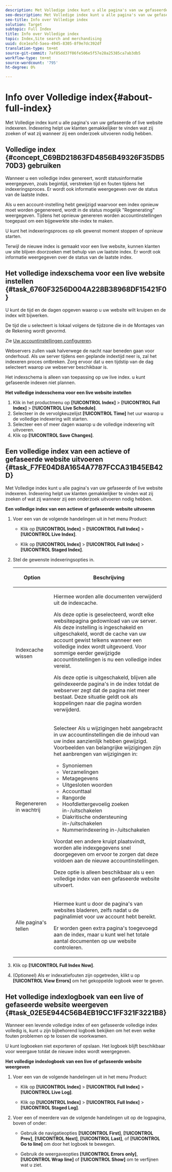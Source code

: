 ```yaml
---
description: Met Volledige index kunt u alle pagina's van uw gefaseerde of live website indexeren. Indexering helpt uw klanten gemakkelijker te vinden wat zij zoeken of wat zij wanneer zij een onderzoek uitvoeren nodig hebben.
seo-description: Met Volledige index kunt u alle pagina's van uw gefaseerde of live website indexeren. Indexering helpt uw klanten gemakkelijker te vinden wat zij zoeken of wat zij wanneer zij een onderzoek uitvoeren nodig hebben.
seo-title: Info over Volledige index
solution: Target
subtopic: Full Index
title: Info over Volledige index
topic: Index,Site search and merchandising
uuid: dce1eafd-5aea-4945-8305-8f9e7dc392df
translation-type: tm+mt
source-git-commit: 7af85dd37f06fe506e5f57e28a25385ca7ab3db5
workflow-type: tm+mt
source-wordcount: '795'
ht-degree: 0%

---
```



# Info over Volledige index{#about-full-index}

Met Volledige index kunt u alle pagina&#39;s van uw gefaseerde of live website indexeren. Indexering helpt uw klanten gemakkelijker te vinden wat zij zoeken of wat zij wanneer zij een onderzoek uitvoeren nodig hebben.

## Volledige index {#concept_C69BD21863FD4856B49326F35DB570D3} gebruiken

Wanneer u een volledige index genereert, wordt statusinformatie weergegeven, zoals begintijd, verstreken tijd en fouten tijdens het indexeringsproces. Er wordt ook informatie weergegeven over de status van de laatste index.

Als u een account-instelling hebt gewijzigd waarvoor een index opnieuw moet worden gegenereerd, wordt in de status mogelijk &quot;Regenerating&quot; weergegeven. Tijdens het opnieuw genereren worden accountinstellingen toegepast om een bijgewerkte site-index te maken.

U kunt het indexeringsproces op elk gewenst moment stoppen of opnieuw starten.

Terwijl de nieuwe index is gemaakt voor een live website, kunnen klanten uw site blijven doorzoeken met behulp van uw laatste index. Er wordt ook informatie weergegeven over de status van de laatste index.

## Het volledige indexschema voor een live website instellen {#task_6760F3256D004A228B38968DF15421F0}

U kunt de tijd en de dagen opgeven waarop u uw website wilt kruipen en de index wilt bijwerken.

De tijd die u selecteert is lokaal volgens de tijdzone die in de Montages van de Rekening wordt gevormd.

Zie [Uw accountinstellingen configureren](../c-about-settings-menu/c-about-account-options-menu.md#task_80A38D0C8E4F453395BD67B81E4B45D9).

Webservers zullen vaak halverwege de nacht naar beneden gaan voor onderhoud. Als uw server tijdens een geplande indextijd neer is, zal het indexeren proces ontbreken. Zorg ervoor dat u een tijdstip van de dag selecteert waarop uw webserver beschikbaar is.

Het indexschema is alleen van toepassing op uw live index. u kunt gefaseerde indexen niet plannen.

**Het volledige indexschema voor een live website instellen**

1. Klik in het productmenu op **[!UICONTROL Index]** > **[!UICONTROL Full Index]** > **[!UICONTROL Live Schedule]**.
1. Selecteer in de vervolgkeuzelijst **[!UICONTROL Time]** het uur waarop u de volledige indexering wilt starten.
1. Selecteer een of meer dagen waarop u de volledige indexering wilt uitvoeren.
1. Klik op **[!UICONTROL Save Changes]**.

## Een volledige index van een actieve of gefaseerde website uitvoeren {#task_F7FE04D8A1654A7787FCCA31B45EB42D}

Met Volledige index kunt u alle pagina&#39;s van uw gefaseerde of live website indexeren. Indexering helpt uw klanten gemakkelijker te vinden wat zij zoeken of wat zij wanneer zij een onderzoek uitvoeren nodig hebben.

**Een volledige index van een actieve of gefaseerde website uitvoeren**

1. Voer een van de volgende handelingen uit in het menu Product:

   * Klik op **[!UICONTROL Index]** > **[!UICONTROL Full Index]** > **[!UICONTROL Live Index]**.

   * Klik op **[!UICONTROL Index]** > **[!UICONTROL Full Index]** > **[!UICONTROL Staged Index]**.

1. Stel de gewenste indexeringsopties in.

   <table> 
    <thead> 
    <tr> 
    <th colname="col1" class="entry"> <p>Option </p> </th> 
    <th colname="col2" class="entry"> <p>Beschrijving </p> </th> 
    </tr> 
    </thead>
    <tbody> 
    <tr> 
    <td colname="col1"> <p>Indexcache wissen </p> </td> 
    <td colname="col2"> <p>Hiermee worden alle documenten verwijderd uit de indexcache. </p> <p>Als deze optie is geselecteerd, wordt elke websitepagina gedownload van uw server. Als deze instelling is ingeschakeld en uitgeschakeld, wordt de cache van uw account gewist telkens wanneer een volledige index wordt uitgevoerd. Voor sommige eerder gewijzigde accountinstellingen is nu een volledige index vereist. </p> <p>Als deze optie is uitgeschakeld, blijven alle geïndexeerde pagina's in de index totdat de webserver zegt dat de pagina niet meer bestaat. Deze situatie geldt ook als koppelingen naar die pagina worden verwijderd. </p> </td> 
    </tr> 
    <tr> 
    <td colname="col1"> <p>Regenereren in wachtrij </p> </td> 
    <td colname="col2"> <p>Selecteer Als u wijzigingen hebt aangebracht in uw accountinstellingen die de inhoud van uw index aanzienlijk hebben gewijzigd. Voorbeelden van belangrijke wijzigingen zijn het aanbrengen van wijzigingen in: 
    <ul id="ul_4EB8FF692FEB47BBB9A64D61299380D1"> 
    <li id="li_7CF8D286512F4210BEA3DB9F0EFA097A">Synoniemen </li> 
    <li id="li_8178ABC342BB4365B3927E20433756E3">Verzamelingen </li> 
    <li id="li_57C8BD06BFA64AFAA2C9EF2CC59520EF">Metagegevens </li> 
    <li id="li_C4B6A7DA023B4A43991D03EC592170C9">Uitgesloten woorden </li> 
    <li id="li_9E0AD4B6DDC24A5A8FB5C2C1CCD5348A">Accounttaal </li> 
    <li id="li_338F107547DF48AAA0EF90F4AD8664A5">Rangorde </li> 
    <li id="li_7F49B86D94974E79AAD381A64A1400F2">Hoofdlettergevoelig zoeken in-/uitschakelen </li> 
    <li id="li_E8FE6EE240A840AC826ADF4294AAC6F6">Diakritische ondersteuning in-/uitschakelen </li> 
    <li id="li_51763D482DCB4ED0972966F492B8C0F2">Nummerindexering in-/uitschakelen </li> 
    </ul> </p> <p>Voordat een andere kruipt plaatsvindt, worden alle indexgegevens snel doorgegeven om ervoor te zorgen dat deze voldoen aan de nieuwe accountinstellingen. </p> <p>Deze optie is alleen beschikbaar als u een volledige index van een gefaseerde website uitvoert. </p> </td> 
    </tr> 
    <tr> 
    <td colname="col1"> <p>Alle pagina's tellen </p> </td> 
    <td colname="col2"> <p>Hiermee kunt u door de pagina's van websites bladeren, zelfs nadat u de paginalimiet voor uw account hebt bereikt. </p> <p>Er worden geen extra pagina's toegevoegd aan de index, maar u kunt wel het totale aantal documenten op uw website controleren. </p> </td> 
    </tr> 
    </tbody> 
    </table>

1. Klik op **[!UICONTROL Full Index Now]**.
1. (Optioneel) Als er indexatiefouten zijn opgetreden, klikt u op **[!UICONTROL View Errors]** om het gekoppelde logboek weer te geven.

## Het volledige indexlogboek van een live of gefaseerde website weergeven {#task_02E5E944C56B4EB19CC1FF321F3221B8}

Wanneer een levende volledige index of een gefaseerde volledige index volledig is, kunt u zijn bijbehorend logboek bekijken om het even welke fouten problemen op te lossen die voorkwamen.

U kunt logboeken niet exporteren of opslaan. Het logboek blijft beschikbaar voor weergave totdat de nieuwe index wordt weergegeven.

**Het volledige indexlogboek van een live of gefaseerde website weergeven**

1. Voer een van de volgende handelingen uit in het menu Product:

   * Klik op **[!UICONTROL Index]** > **[!UICONTROL Full Index]** > **[!UICONTROL Live Log]**.

   * Klik op **[!UICONTROL Index]** > **[!UICONTROL Full Index]** > **[!UICONTROL Staged Log]**.

1. Voer een of meerdere van de volgende handelingen uit op de logpagina, boven of onder:

   * Gebruik de navigatieopties **[!UICONTROL First]**, **[!UICONTROL Prev]**, **[!UICONTROL Next]**, **[!UICONTROL Last]**, of **[!UICONTROL Go to line]** om door het logboek te bewegen.

   * Gebruik de weergaveopties **[!UICONTROL Errors only]**, **[!UICONTROL Wrap line]** of **[!UICONTROL Show]** om te verfijnen wat u ziet.

